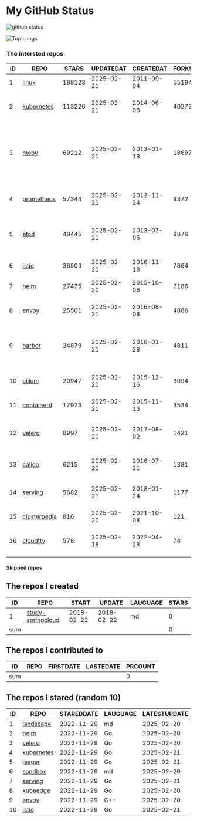 # My GitHub Status

<img src="https://github-readme-stats-1.yihong0618.vercel.app/api?username=daoqingniu&show_icons=true&&&hide_title=true&count_private=true" alt="github status" />

![Top Langs](https://github-readme-stats-1.yihong0618.vercel.app/api/top-langs/?username=daoqingniu&layout=compact)

<!--START_SECTION:github_repos-->
### The intersted repos
| ID |                              REPO                               | STARS  | UPDATEDAT  | CREATEDAT  | FORKSCOUNT |                                                DESCRIPTIONS                                                |
|----|-----------------------------------------------------------------|--------|------------|------------|------------|------------------------------------------------------------------------------------------------------------|
|  1 | [linux](https://github.com/torvalds/linux)                      | 188123 | 2025-02-21 | 2011-09-04 |      55194 | Linux kernel source tree                                                                                   |
|  2 | [kubernetes](https://github.com/kubernetes/kubernetes)          | 113226 | 2025-02-21 | 2014-06-06 |      40273 | Production-Grade Container Scheduling and Management                                                       |
|  3 | [moby](https://github.com/moby/moby)                            |  69212 | 2025-02-21 | 2013-01-18 |      18697 | The Moby Project - a collaborative project for the container ecosystem to assemble container-based systems |
|  4 | [prometheus](https://github.com/prometheus/prometheus)          |  57344 | 2025-02-21 | 2012-11-24 |       9372 | The Prometheus monitoring system and time series database.                                                 |
|  5 | [etcd](https://github.com/etcd-io/etcd)                         |  48445 | 2025-02-21 | 2013-07-06 |       9876 | Distributed reliable key-value store for the most critical data of a distributed system                    |
|  6 | [istio](https://github.com/istio/istio)                         |  36503 | 2025-02-21 | 2016-11-18 |       7864 | Connect, secure, control, and observe services.                                                            |
|  7 | [helm](https://github.com/helm/helm)                            |  27475 | 2025-02-20 | 2015-10-06 |       7186 | The Kubernetes Package Manager                                                                             |
|  8 | [envoy](https://github.com/envoyproxy/envoy)                    |  25501 | 2025-02-21 | 2016-08-08 |       4886 | Cloud-native high-performance edge/middle/service proxy                                                    |
|  9 | [harbor](https://github.com/goharbor/harbor)                    |  24879 | 2025-02-21 | 2016-01-28 |       4811 | An open source trusted cloud native registry project that stores, signs, and scans content.                |
| 10 | [cilium](https://github.com/cilium/cilium)                      |  20947 | 2025-02-21 | 2015-12-16 |       3094 | eBPF-based Networking, Security, and Observability                                                         |
| 11 | [containerd](https://github.com/containerd/containerd)          |  17973 | 2025-02-21 | 2015-11-13 |       3534 | An open and reliable container runtime                                                                     |
| 12 | [velero](https://github.com/vmware-tanzu/velero)                |   8997 | 2025-02-21 | 2017-08-02 |       1421 | Backup and migrate Kubernetes applications and their persistent volumes                                    |
| 13 | [calico](https://github.com/projectcalico/calico)               |   6215 | 2025-02-21 | 2016-07-21 |       1381 | Cloud native networking and network security                                                               |
| 14 | [serving](https://github.com/knative/serving)                   |   5682 | 2025-02-21 | 2018-01-24 |       1177 | Kubernetes-based, scale-to-zero, request-driven compute                                                    |
| 15 | [clusterpedia](https://github.com/clusterpedia-io/clusterpedia) |    816 | 2025-02-20 | 2021-10-08 |        121 | The Encyclopedia of Kubernetes clusters                                                                    |
| 16 | [cloudtty](https://github.com/cloudtty/cloudtty)                |    578 | 2025-02-18 | 2022-04-28 |         74 | A Friendly Kubernetes CloudShell (Web Terminal) !                                                          |



#### Skipped repos
<!--END_SECTION:github_repos-->

<!--START_SECTION:my_github-->
## The repos I created
| ID  |                                 REPO                                 |   START    |   UPDATE   | LAUGUAGE | STARS |
|-----|----------------------------------------------------------------------|------------|------------|----------|-------|
|   1 | [study-springcloud](https://github.com/daoqingniu/study-springcloud) | 2018-02-22 | 2018-02-22 | md       |     0 |
| sum |                                                                      |            |            |          |     0 |

## The repos I contributed to
| ID  | REPO | FIRSTDATE | LASTEDATE | PRCOUNT |
|-----|------|-----------|-----------|---------|
| sum |      |           |           |       0 |

## The repos I stared (random 10)
| ID |                          REPO                          | STAREDDATE | LAUGUAGE | LATESTUPDATE |
|----|--------------------------------------------------------|------------|----------|--------------|
|  1 | [landscape](https://github.com/cncf/landscape)         | 2022-11-29 | md       | 2025-02-20   |
|  2 | [helm](https://github.com/helm/helm)                   | 2022-11-29 | Go       | 2025-02-20   |
|  3 | [velero](https://github.com/vmware-tanzu/velero)       | 2022-11-29 | Go       | 2025-02-20   |
|  4 | [kubernetes](https://github.com/kubernetes/kubernetes) | 2022-11-29 | Go       | 2025-02-21   |
|  5 | [jaeger](https://github.com/jaegertracing/jaeger)      | 2022-11-29 | Go       | 2025-02-21   |
|  6 | [sandbox](https://github.com/cncf/sandbox)             | 2022-11-29 | md       | 2025-02-20   |
|  7 | [serving](https://github.com/knative/serving)          | 2022-11-29 | Go       | 2025-02-21   |
|  8 | [kubeedge](https://github.com/kubeedge/kubeedge)       | 2022-11-29 | Go       | 2025-02-20   |
|  9 | [envoy](https://github.com/envoyproxy/envoy)           | 2022-11-29 | C++      | 2025-02-20   |
| 10 | [istio](https://github.com/istio/istio)                | 2022-11-29 | Go       | 2025-02-21   |

<!--END_SECTION:my_github-->
